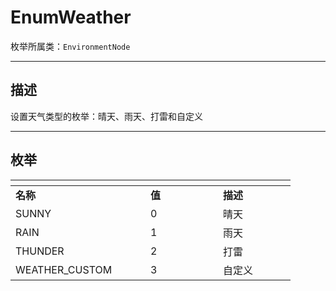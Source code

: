 # EnumWeather

枚举所属类：`EnvironmentNode`

------------------------------------------------------------------------------------------
## 描述

设置天气类型的枚举：晴天、雨天、打雷和自定义

------------------------------------------------------------------------------------------
## 枚举

|<div style="width:200px"></div>|<div style="width:100px"></div>|<div style="width:100px"></div>|
|:---   |:---|:---|
|**名称**   |**值**  |**描述**|
|SUNNY   |0   |晴天|
|RAIN|1   |雨天|
|THUNDER  |2   |打雷|
|WEATHER_CUSTOM  |3   |自定义|

